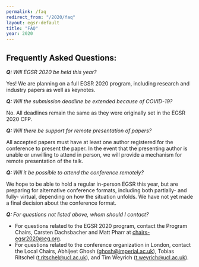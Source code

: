 ```yaml
---
permalink: /faq
redirect_from: "/2020/faq"
layout: egsr-default
title: "FAQ"
year: 2020
---
```


## Frequently Asked Questions:
<p><i><b>Q: </b>Will EGSR 2020 be held this year?</i></p>

<p>Yes! We are planning on a full EGSR 2020 program, including research and industry papers as well as keynotes.</p>

<p><i><b>Q: </b>Will the submission deadline be extended because of COVID-19?</i></p>

<p>No. All deadlines remain the same as they were originally set in the EGSR 2020 CFP.</p>

<p><i><b>Q: </b>Will there be support for remote presentation of papers?</i></p>

<p>All accepted papers must have at least one author registered for the conference to present the paper. In the event that the presenting author is unable or unwilling to attend in person, we will provide a mechanism for remote presentation of the talk.</p>

<p><i><b>Q: </b>Will it be possible to attend the conference remotely?</i></p>

<p>We hope to be able to hold a regular in-person EGSR this year, but are preparing for alternative conference formats, including both partially- and fully- virtual, depending on how the situation unfolds. We have not yet made a final decision about the conference format.</p>

<p><i><b>Q: </b>For questions not listed above, whom should I contact?</i></p>

<p>
<ul>
<li> For questions related to the EGSR 2020 program, contact the Program Chairs, Carsten Dachsbacher and Matt Pharr at <a href = "mailto:chairs-egsr2020@eg.org">chairs-egsr2020@eg.org</a>.</li>
<li>For questions related to the conference organization in London, contact the Local Chairs, Abhijeet Ghosh (<a href = "mailto:ghosh@imperial.ac.uk">ghosh@imperial.ac.uk</a>), Tobias Ritschel (<a href = "mailto:t.ritschel@ucl.ac.uk">t.ritschel@ucl.ac.uk</a>), and Tim Weyrich (<a href = "mailto:t.weyrich@ucl.ac.uk">t.weyrich@ucl.ac.uk</a>).</li>
</ul></p>